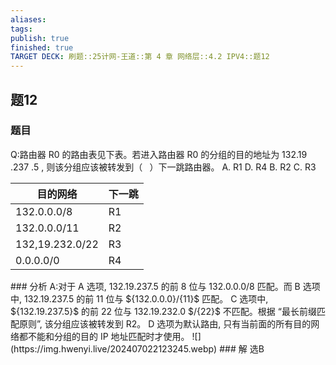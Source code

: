 ```yaml
---
aliases: 
tags: 
publish: true
finished: true
TARGET DECK: 刷题::25计网-王道::第 4 章 网络层::4.2 IPV4::题12
---
```


## 题12
### 题目
Q:路由器 R0 的路由表见下表。若进入路由器 R0 的分组的目的地址为 132.19 .237 .5 , 则该分组应该被转发到（ $\;$ ）下一跳路由器。
A. R1 D. R4
B. R2 C. R3
<table><thead><tr><th>目的网络</th><th>下一跳</th></tr></thead><tr><td>132.0.0.0/8</td><td>R1</td></tr><tr><td>132.0.0.0/11</td><td>R2</td></tr><tr><td>132,19.232.0/22</td><td>R3</td></tr><tr><td>0.0.0.0/0</td><td>R4</td></tr></table>
### 分析
A:对于 A 选项, 132.19.237.5 的前 8 位与 132.0.0.0/8 匹配。而 B 选项中, 132.19.237.5 的前 11  位与 ${132.0.0.0}/{11}$ 匹配。 
C 选项中, ${132.19.237.5}$ 的前 22 位与 132.19.232.0 $/{22}$ 不匹配。根据 “最长前缀匹配原则”, 该分组应该被转发到 R2。
D 选项为默认路由, 只有当前面的所有目的网络都不能和分组的目的 IP 地址匹配时才使用。
![](https://img.hwenyi.live/202407022123245.webp)
### 解
选B

